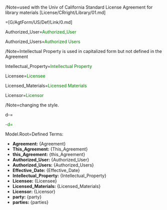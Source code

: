 /Note=used with the Univ of California Standard License Agreement for library materials [License/CRright/Library/01.md]

=[G/AgtForm/US/Def/Link/0.md]

Authorized_User=<font color="green">Authorized_User</font>

Authorized_Users=<font color="green">Authorized Users</font>

/Note=Intellectual Property is used in capitalized form but not defined in the Agreement

Intellectual_Property=<font color="green">Intellectual Property</font>

Licensee=<font color="green">Licensee</font>

Licensed_Materials=<font color="green">Licensed Materials</font>

Licensor=<font color="green">Licensor</font>

/Note=changing the style.

d-=<font color="green">

-d=</font>

Model.Root=Defined Terms: <ul><li><b>Agreement:</b> {Agreement}<li><b>This_Agreement:</b> {This_Agreement}<li><b>this_Agreement:</b> {this_Agreement}<li><b>Authorized_User:</b> {Authorized_User}<li><b>Authorized_Users:</b> {Authorized_Users}<li><b>Effective_Date:</b> {Effective_Date}<li><b>Intellectual_Property:</b> {Intellectual_Property}<li><b>Licensee:</b> {Licensee}<li><b>Licensed_Materials:</b> {Licensed_Materials}<li><b>Licensor:</b> {Licensor}<li><b>party:</b> {party}<li><b>parties:</b> {parties}</ul>